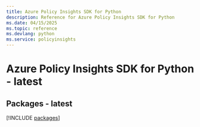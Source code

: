 ```yaml
---
title: Azure Policy Insights SDK for Python
description: Reference for Azure Policy Insights SDK for Python
ms.date: 04/15/2025
ms.topic: reference
ms.devlang: python
ms.service: policyinsights
---
```

# Azure Policy Insights SDK for Python - latest
## Packages - latest
[!INCLUDE [packages](policy-insights-index.md)]
